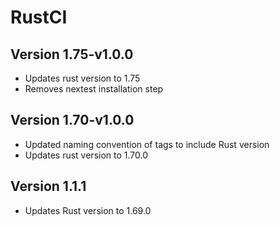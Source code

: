 # RustCI

## Version 1.75-v1.0.0
- Updates rust version to 1.75
- Removes nextest installation step

## Version 1.70-v1.0.0
- Updated naming convention of tags to include Rust version
- Updates rust version to 1.70.0

## Version 1.1.1
- Updates Rust version to 1.69.0

